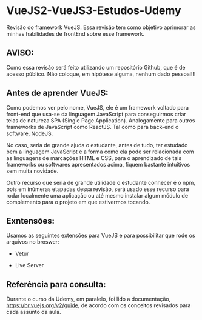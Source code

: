 # VueJS2-VueJS3-Estudos-Udemy
Revisão do framework VueJS. Essa revisão tem como objetivo aprimorar as minhas habilidades de frontEnd sobre esse framework.

## AVISO:
Como essa revisão será feito utilizando um repositório Github, que é de acesso público. Não coloque, em hipótese alguma, nenhum dado pessoal!!!

## Antes de aprender VueJS:
Como podemos ver pelo nome, VueJS, ele é um framework voltado para front-end que usa-se da linguagem JavaScript para conseguirmos criar telas de natureza SPA (Single Page Application). Analogamente para outros frameworks de JavaScript como ReactJS. Tal como para back-end o software, NodeJS.

No caso, seria de grande ajuda o estudante, antes de tudo, ter estudado bem a linguagem JavaScript e a forma como ela pode ser relacionada com as linguagens de marcações HTML e CSS, para o aprendizado de tais frameworks ou softwares apresentados acima, fiquem bastante intuitivos sem muita novidade.

Outro recurso que seria de grande utilidade o estudante conhecer é o npm, pois em inúmeras etapadas dessa revisão, será usado esse recurso para rodar localmente uma aplicação ou até mesmo instalar algum módulo de complemento para o projeto em que estivermos tocando.

## Exntensões:

Usamos as seguintes extensões para VueJS e para possibilitar que rode os arquivos no broswer:

- Vetur

- Live Server

## Referência para consulta:
Durante o curso da Udemy, em paralelo, foi lido a documentação, https://br.vuejs.org/v2/guide, de acordo com os conceitos revisados para cada assunto da aula.

